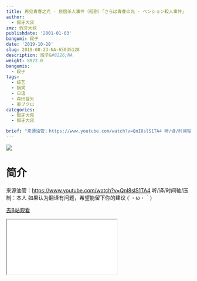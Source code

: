 ```yaml
---
title: 再见青春之光 - 民宿杀人事件（短剧）「さらば青春の光 - ペンション殺人事件」
author:
  - 假牙大叔
zmz: 假牙大叔
publishdate: '2001-01-03'
bangumi: 段子
date: '2019-10-28'
slug: 2019-08-23-NA-65035128
description: 段子&#8226;NA
weight: 8972.0
bangumis:
  - 段子
tags:
  - 综艺
  - 搞笑
  - 日语
  - 森田哲矢
  - 東ブクロ
categories:
  - 假牙大叔
  - 假牙大叔

brief: "来源油管：https://www.youtube.com/watch?v=QnI8slS1TA4 听/译/时间轴/压制：本人 如果认为翻译有问题，希望能留下你的建议 (´・ω・｀)"
---
```

![](https://raw.githubusercontent.com/tcgriffith/owaraisite/master/static/tmpimg/cdd7a878a3b723d32e6db40d3ba1293b47d03c29.jpg.480.jpg)
# 简介  
来源油管：https://www.youtube.com/watch?v=QnI8slS1TA4
听/译/时间轴/压制：本人 
如果认为翻译有问题，希望能留下你的建议 
(´・ω・｀)  

[去B站观看](https://www.bilibili.com/video/av65035128/)
<div class ="resp-container"><iframe class="testiframe" src="//player.bilibili.com/player.html?aid=65035128"", scrolling="no", allowfullscreen="true" > </iframe></div> 
